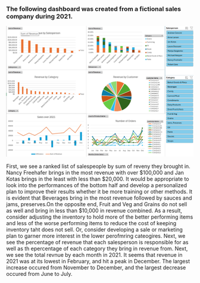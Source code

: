 ### The following dashboard was created from a fictional sales company during 2021.

![](Images/Dashboard.png)

First, we see a ranked list of salespeople by sum of reveny they brought in. Nancy Freehafer brings in the most revenue with over $100,000 and Jan Kotas brings in the least with less than $20,000. It would be appropriate to look into the performances of the bottom half and develop a personalized plan to improve their results whether it be more training or other methods. It is evident that Beverages bring in the most revenue followed by sauces and jams, preserves.On the opposite end, Fruit and Veg and Grains do not sell as well and bring in less than $10,000 in revenue combined. As a result, consider adjusting the inventory to hold more of the better performing items and less of the worse performing items to reduce the cost of keeping inventory taht does not sell. Or, consider developing a sale or marketing plan to garner more interest in the lower perofmring cateogires. Next, we see the percentage of revenue that each salesperson is responsible for as well as th epercentage of each category they bring in revenue from. Next, we see the total revnue by each month in 2021. It seems that revenue in 2021 was at its lowest in February, and hit a peak in December. The largest increase occured from November to December, and the largest decrease occured from June to July. 

